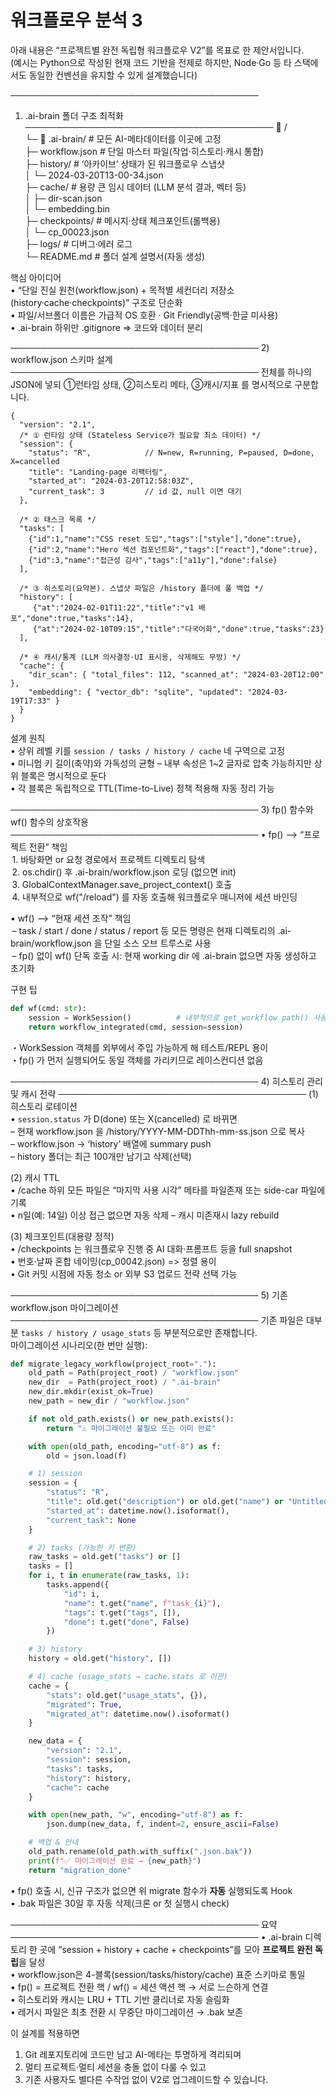 # 워크플로우 분석 3

아래 내용은 “프로젝트별 완전 독립형 워크플로우 V2”를 목표로 한 제안서입니다.  
(예시는 Python으로 작성된 현재 코드 기반을 전제로 하지만, Node·Go 등 타 스택에서도 동일한 컨벤션을 유지할 수 있게 설계했습니다)

────────────────────────────────────────
1) .ai-brain 폴더 구조 최적화
────────────────────────────────────────
📁 <project-root>/  
 └─ 📁 .ai-brain/              # 모든 AI-메타데이터를 이곳에 고정  
     ├─ workflow.json          # 단일 마스터 파일(작업·히스토리·캐시 통합)  
     ├─ history/               # ‘아카이브’ 상태가 된 워크플로우 스냅샷  
     │    └─ 2024-03-20T13-00-34.json  
     ├─ cache/                 # 용량 큰 임시 데이터 (LLM 분석 결과, 벡터 등)  
     │    ├─ dir-scan.json  
     │    └─ embedding.bin  
     ├─ checkpoints/           # 메시지·상태 체크포인트(롤백용)  
     │    └─ cp_00023.json  
     ├─ logs/                  # 디버그·에러 로그  
     └─ README.md              # 폴더 설계 설명서(자동 생성)  

핵심 아이디어  
• “단일 진실 원천(workflow.json) + 목적별 세컨더리 저장소(history·cache·checkpoints)” 구조로 단순화  
• 파일/서브폴더 이름은 가급적 OS 호환 · Git Friendly(공백·한글 미사용)  
• .ai-brain 하위만 .gitignore => 코드와 데이터 분리  

────────────────────────────────────────
2) workflow.json 스키마 설계
────────────────────────────────────────
전체를 하나의 JSON에 넣되 ①런타임 상태, ②히스토리 메타, ③캐시/지표 를 명시적으로 구분합니다.

```jsonc
{
  "version": "2.1",
  /* ① 런타임 상태 (Stateless Service가 필요할 최소 데이터) */
  "session": {
    "status": "R",            // N=new, R=running, P=paused, D=done, X=cancelled
    "title": "Landing-page 리팩터링",
    "started_at": "2024-03-20T12:58:03Z",
    "current_task": 3         // id 값, null 이면 대기
  },

  /* ② 태스크 목록 */
  "tasks": [
    {"id":1,"name":"CSS reset 도입","tags":["style"],"done":true},
    {"id":2,"name":"Hero 섹션 컴포넌트화","tags":["react"],"done":true},
    {"id":3,"name":"접근성 감사","tags":["a11y"],"done":false}
  ],

  /* ③ 히스토리(요약본). 스냅샷 파일은 /history 폴더에 풀 백업 */
  "history": [
     {"at":"2024-02-01T11:22","title":"v1 배포","done":true,"tasks":14},
     {"at":"2024-02-10T09:15","title":"다국어화","done":true,"tasks":23}
  ],

  /* ④ 캐시/통계 (LLM 의사결정·UI 표시용, 삭제해도 무방) */
  "cache": {
    "dir_scan": { "total_files": 112, "scanned_at": "2024-03-20T12:00" },
    "embedding": { "vector_db": "sqlite", "updated": "2024-03-19T17:33" }
  }
}
```

설계 원칙  
• 상위 레벨 키를 `session / tasks / history / cache` 네 구역으로 고정  
• 미니멈 키 길이(축약)와 가독성의 균형 – 내부 속성은 1~2 글자로 압축 가능하지만 상위 블록은 명시적으로 둔다  
• 각 블록은 독립적으로 TTL(Time-to-Live) 정책 적용해 자동 정리 가능  

────────────────────────────────────────
3) fp() 함수와 wf() 함수의 상호작용
────────────────────────────────────────
• fp()  ⟶  “프로젝트 전환” 책임  
  1. 바탕화면 or 요청 경로에서 프로젝트 디렉토리 탐색  
  2. os.chdir() 후 .ai-brain/workflow.json 로딩 (없으면 init)  
  3. GlobalContextManager.save_project_context() 호출  
  4. 내부적으로 wf("/reload") 를 자동 호출해 워크플로우 매니저에 세션 바인딩  

• wf()  ⟶  “현재 세션 조작” 책임  
  – task / start / done / status / report 등 모든 명령은 현재 디렉토리의 .ai-brain/workflow.json 을 단일 소스 오브 트루스로 사용  
  – fp() 없이 wf() 단독 호출 시: 현재 working dir 에 .ai-brain 없으면 자동 생성하고 초기화  

구현 팁  
```python
def wf(cmd: str):
    session = WorkSession()          # 내부적으로 get_workflow_path() 사용
    return workflow_integrated(cmd, session=session)
```
・WorkSession 객체를 외부에서 주입 가능하게 해 테스트/REPL 용이  
・fp() 가 먼저 실행되어도 동일 객체를 가리키므로 레이스컨디션 없음  

────────────────────────────────────────
4) 히스토리 관리 및 캐시 전략
────────────────────────────────────────
(1) 히스토리 로테이션  
   • `session.status` 가 D(done) 또는 X(cancelled) 로 바뀌면  
     – 현재 workflow.json 을 /history/YYYY-MM-DDThh-mm-ss.json 으로 복사  
     – workflow.json → ‘history’ 배열에 summary push  
     – history 폴더는 최근 100개만 남기고 삭제(선택)  

(2) 캐시 TTL  
   • /cache 하위 모든 파일은 “마지막 사용 시각” 메타를 파일존재 또는 side-car 파일에 기록  
   • n일(예: 14일) 이상 접근 없으면 자동 삭제 – 캐시 미존재시 lazy rebuild  

(3) 체크포인트(대용량 정적)  
   • /checkpoints 는 워크플로우 진행 중 AI 대화·프롬프트 등을 full snapshot  
   • 번호·날짜 혼합 네이밍(cp_00042.json) => 정렬 용이  
   • Git 커밋 시점에 자동 청소 or 외부 S3 업로드 전략 선택 가능  

────────────────────────────────────────
5) 기존 workflow.json 마이그레이션
────────────────────────────────────────
기존 파일은 대부분 `tasks / history / usage_stats` 등 부분적으로만 존재합니다.  
마이그레이션 시나리오(한 번만 실행):

```python
def migrate_legacy_workflow(project_root="."):
    old_path = Path(project_root) / "workflow.json"
    new_dir  = Path(project_root) / ".ai-brain"
    new_dir.mkdir(exist_ok=True)
    new_path = new_dir / "workflow.json"

    if not old_path.exists() or new_path.exists():
        return "⚠️ 마이그레이션 불필요 또는 이미 완료"

    with open(old_path, encoding="utf-8") as f:
        old = json.load(f)

    # 1) session
    session = {
        "status": "R",
        "title": old.get("description") or old.get("name") or "Untitled",
        "started_at": datetime.now().isoformat(),
        "current_task": None
    }

    # 2) tasks (가능한 키 변환)
    raw_tasks = old.get("tasks") or []
    tasks = []
    for i, t in enumerate(raw_tasks, 1):
        tasks.append({
            "id": i,
            "name": t.get("name", f"task_{i}"),
            "tags": t.get("tags", []),
            "done": t.get("done", False)
        })

    # 3) history
    history = old.get("history", [])

    # 4) cache (usage_stats → cache.stats 로 이관)
    cache = {
        "stats": old.get("usage_stats", {}),
        "migrated": True,
        "migrated_at": datetime.now().isoformat()
    }

    new_data = {
        "version": "2.1",
        "session": session,
        "tasks": tasks,
        "history": history,
        "cache": cache
    }

    with open(new_path, "w", encoding="utf-8") as f:
        json.dump(new_data, f, indent=2, ensure_ascii=False)

    # 백업 & 안내
    old_path.rename(old_path.with_suffix(".json.bak"))
    print(f"✅ 마이그레이션 완료 → {new_path}")
    return "migration_done"
```

• fp() 호출 시, 신규 구조가 없으면 위 migrate 함수가 **자동** 실행되도록 Hook  
• .bak 파일은 30일 후 자동 삭제(크론 or 첫 실행시 check)  

────────────────────────────────────────
요약
────────────────────────────────────────
• .ai-brain 디렉토리 한 곳에 “session + history + cache + checkpoints”를 모아 **프로젝트 완전 독립**을 달성  
• workflow.json은 4-블록(session/tasks/history/cache) 표준 스키마로 통일  
• fp() = 프로젝트 전환 핵 / wf() = 세션 액션 핵 → 서로 느슨하게 연결  
• 히스토리와 캐시는 LRU + TTL 기반 클리너로 자동 슬림화  
• 레거시 파일은 최초 전환 시 무중단 마이그레이션 → .bak 보존  

이 설계를 적용하면  
1) Git 레포지토리에 코드만 남고 AI-메타는 투명하게 격리되며  
2) 멀티 프로젝트·멀티 세션을 충돌 없이 다룰 수 있고  
3) 기존 사용자도 별다른 수작업 없이 V2로 업그레이드할 수 있습니다.